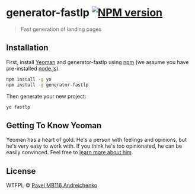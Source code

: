# generator-fastlp [![NPM version][npm-image]][npm-url]
> Fast generation of landing pages

## Installation

First, install [Yeoman](http://yeoman.io) and generator-fastlp using [npm](https://www.npmjs.com/) (we assume you have pre-installed [node.js](https://nodejs.org/)).

```bash
npm install -g yo
npm install -g generator-fastlp
```

Then generate your new project:

```bash
yo fastlp
```

## Getting To Know Yeoman

Yeoman has a heart of gold. He&#39;s a person with feelings and opinions, but he&#39;s very easy to work with. If you think he&#39;s too opinionated, he can be easily convinced. Feel free to [learn more about him](http://yeoman.io/).

## License

WTFPL © [Pavel MB116 Andreichenko]()


[npm-image]: https://badge.fury.io/js/generator-fastlp.svg
[npm-url]: https://npmjs.org/package/generator-fastlp
[travis-image]: https://travis-ci.org/MB116/generator-fastlp.svg?branch=master
[travis-url]: https://travis-ci.org/MB116/generator-fastlp
[daviddm-image]: https://david-dm.org/MB116/generator-fastlp.svg?theme=shields.io
[daviddm-url]: https://david-dm.org/MB116/generator-fastlp
[coveralls-image]: https://coveralls.io/repos/MB116/generator-fastlp/badge.svg
[coveralls-url]: https://coveralls.io/r/MB116/generator-fastlp

